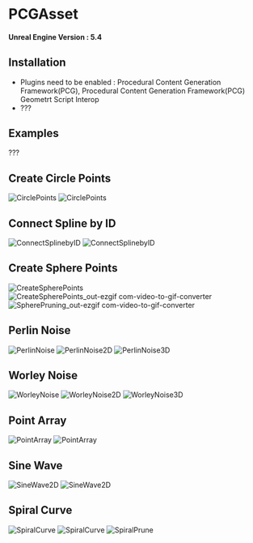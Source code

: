 # PCGAsset
#### Unreal Engine Version : 5.4

## Installation
- Plugins need to be enabled : Procedural Content Generation Framework(PCG), Procedural Content Generation Framework(PCG) Geometrt Script Interop
- ???

## Examples
???

## Create Circle Points
![CirclePoints](https://github.com/user-attachments/assets/ea22315a-3c42-4640-8cce-60abc02f92e6)
![CirclePoints](https://github.com/user-attachments/assets/60214c74-fac5-4043-b543-7d3808790123)

## Connect Spline by ID
![ConnectSplinebyID](https://github.com/user-attachments/assets/8df6c805-008a-4a87-94b6-8e8da556cfec)
![ConnectSplinebyID](https://github.com/user-attachments/assets/8c5a13c2-c42c-4608-9af8-74100e155cd8)

## Create Sphere Points
![CreateSpherePoints](https://github.com/user-attachments/assets/e5032fda-0317-4a42-aa4c-6752525019df)
![CreateSpherePoints_out-ezgif com-video-to-gif-converter](https://github.com/user-attachments/assets/03757372-3f40-4e1c-9f3f-8ae8b75dcb15)
![SpherePruning_out-ezgif com-video-to-gif-converter](https://github.com/user-attachments/assets/03131a9a-e644-42ff-ae01-8b5ad46009e6)

## Perlin Noise
![PerlinNoise](https://github.com/user-attachments/assets/8144c074-6ba7-40a1-b818-b483108d06bb)
![PerlinNoise2D](https://github.com/user-attachments/assets/2fde35fc-7417-478c-8a09-7e58d3cb3005)
![PerlinNoise3D](https://github.com/user-attachments/assets/55091849-cc67-40c8-9f99-97ef3dfe11e4)

## Worley Noise
![WorleyNoise](https://github.com/user-attachments/assets/ba1235b3-e584-4d5d-a047-51cf3289b242)
![WorleyNoise2D](https://github.com/user-attachments/assets/b790fa69-ae0a-4d70-8130-86199f5e8040)
![WorleyNoise3D](https://github.com/user-attachments/assets/94ee0e5e-c0e6-4f1b-b481-c3b591cd3668)

## Point Array
![PointArray](https://github.com/user-attachments/assets/027af6f7-3fdc-4566-965b-21ac1adf3c5a)
![PointArray](https://github.com/user-attachments/assets/7f1b58c7-bc06-4ab0-bb07-b8371d242bc2)

## Sine Wave
![SineWave2D](https://github.com/user-attachments/assets/d2481caa-7a33-4c5c-98d4-ef7df2fe6780)
![SineWave2D](https://github.com/user-attachments/assets/0538f027-1150-45bf-9728-d489072cb853)

## Spiral Curve
![SpiralCurve](https://github.com/user-attachments/assets/5c9b7dd4-50bf-40e7-a536-dbafbc540f2e)
![SpiralCurve](https://github.com/user-attachments/assets/63544d70-0eb9-406b-b11b-e83e37006345)
![SpiralPrune](https://github.com/user-attachments/assets/539aaf23-9b4c-41b9-984a-e9dda30bf01b)













